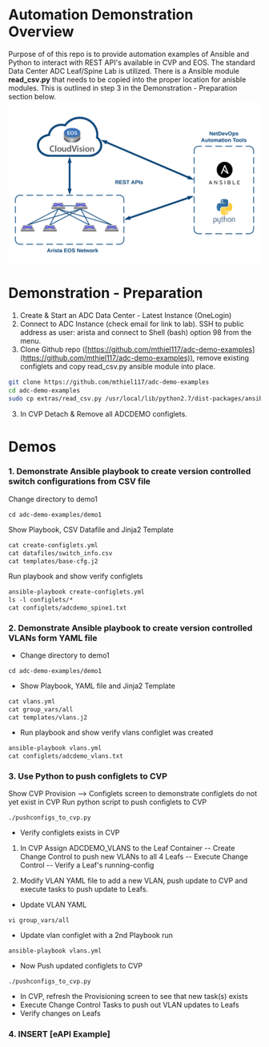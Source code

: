 # Automation Demonstration Overview
Purpose of of this repo is to provide automation examples of Ansible and Python to interact with REST API's available in CVP and EOS.  The standard Data Center ADC Leaf/Spine Lab is utilized.  There is a Ansible module **read_csv.py** that needs to be copied into the proper location for anisble modules.  This is outlined in step 3 in the Demonstration - Preparation section below.  
<img src="adc-demo-examples.png" alt="graphic" width="600"/>

# Demonstration - Preparation
1. Create & Start an ADC Data Center - Latest Instance (OneLogin)
2. Connect to ADC Instance (check email for link to lab).  SSH to public address as user:  arista and connect to Shell (bash) option 98 from the menu.
3. Clone Github repo ([https://github.com/mthiel117/adc-demo-examples](https://github.com/mthiel117/adc-demo-examples)), remove existing configlets and copy read\_csv.py ansible module into place.

```sh
git clone https://github.com/mthiel117/adc-demo-examples
cd adc-demo-examples
sudo cp extras/read_csv.py /usr/local/lib/python2.7/dist-packages/ansible/modules/files/.
```

3.  In CVP Detach &amp; Remove all ADCDEMO configlets.
 
# Demos

### 1. Demonstrate Ansible playbook to create version controlled switch configurations from CSV file
Change directory to demo1
```
cd adc-demo-examples/demo1
```
Show Playbook, CSV Datafile and Jinja2 Template
```
cat create-configlets.yml
cat datafiles/switch_info.csv
cat templates/base-cfg.j2
```
Run playbook and show verify configlets
```
ansible-playbook create-configlets.yml
ls -l configlets/*
cat configlets/adcdemo_spine1.txt
```

### 2. Demonstrate Ansible playbook to create version controlled VLANs form YAML file
  - Change directory to demo1
```
cd adc-demo-examples/demo1
```
  - Show Playbook, YAML file and Jinja2 Template
```
cat vlans.yml
cat group_vars/all
cat templates/vlans.j2
```
  - Run playbook and show verify vlans configlet was created
```
ansible-playbook vlans.yml
cat configlets/adcdemo_vlans.txt
```


### 3.  Use Python to push configlets to CVP
Show CVP Provision --\> Configlets screen to demonstrate configlets do not yet exist in CVP
Run python script to push configlets to CVP
```
./pushconfigs_to_cvp.py
```
  - Verify configlets exists in CVP

1. In CVP Assign ADCDEMO\_VLANS to the Leaf Container
  -- Create Change Control to push new VLANs to all 4 Leafs
  -- Execute Change Control
  -- Verify a Leaf's running-config

2. Modify VLAN YAML file to add a new VLAN, push update to CVP and execute tasks to push update to Leafs.
  - Update VLAN YAML
```
vi group_vars/all
```
  - Update vlan configlet with a 2nd Playbook run
``` 
ansible-playbook vlans.yml
```
  - Now Push updated configlets to CVP

```
./pushconfigs_to_cvp.py
```
  - In CVP, refresh the Provisioning screen to see that new task(s) exists
  - Execute Change Control Tasks to push out VLAN updates to Leafs
  - Verify changes on Leafs

### 4. INSERT [eAPI Example]
